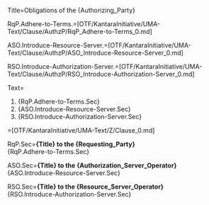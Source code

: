 Title=Obligations of the {Authorizing_Party}

RqP.Adhere-to-Terms.=[OTF/KantaraInitiative/UMA-Text/Clause/AuthzP/RqP_Adhere-to-Terms_0.md]

ASO.Introduce-Resource-Server.=[OTF/KantaraInitiative/UMA-Text/Clause/AuthzP/ASO_Introduce-Resource-Server_0.md]

RSO.Introduce-Authorization-Server.=[OTF/KantaraInitiative/UMA-Text/Clause/AuthzP/RSO_Introduce-Authorization-Server_0.md]

Text=<ol><li>{RqP.Adhere-to-Terms.Sec}<li>{ASO.Introduce-Resource-Server.Sec}<li>{RSO.Introduce-Authorization-Server.Sec}</ol>

=[OTF/KantaraInitiative/UMA-Text/Z/Clause_0.md]
  
RqP.Sec=<b>{Title} to the {Requesting_Party}</b><br>{RqP.Adhere-to-Terms.Sec}

ASO.Sec=<b>{Title} to the {Authorization_Server_Operator}</b><br>{ASO.Introduce-Resource-Server.Sec}

RSO.Sec=<b>{Title} to the {Resource_Server_Operator}</b><br>{RSO.Introduce-Authorization-Server.Sec}
